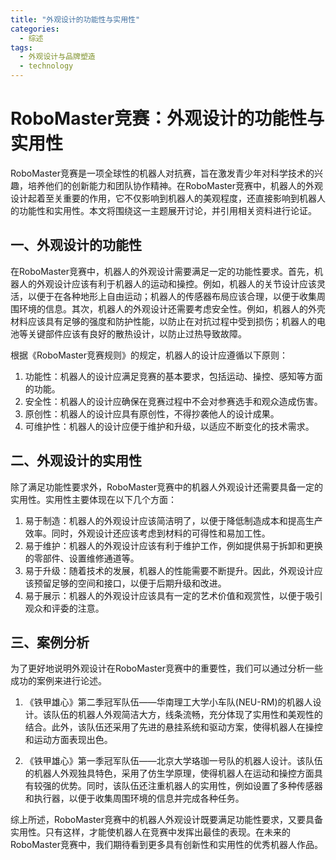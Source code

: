 ```yaml
---  
title: "外观设计的功能性与实用性"  
categories:  
  - 综述  
tags: 
  - 外观设计与品牌塑造 
  - technology  
---  
```


# RoboMaster竞赛：外观设计的功能性与实用性

RoboMaster竞赛是一项全球性的机器人对抗赛，旨在激发青少年对科学技术的兴趣，培养他们的创新能力和团队协作精神。在RoboMaster竞赛中，机器人的外观设计起着至关重要的作用，它不仅影响到机器人的美观程度，还直接影响到机器人的功能性和实用性。本文将围绕这一主题展开讨论，并引用相关资料进行论证。

## 一、外观设计的功能性

在RoboMaster竞赛中，机器人的外观设计需要满足一定的功能性要求。首先，机器人的外观设计应该有利于机器人的运动和操控。例如，机器人的关节设计应该灵活，以便于在各种地形上自由运动；机器人的传感器布局应该合理，以便于收集周围环境的信息。其次，机器人的外观设计还需要考虑安全性。例如，机器人的外壳材料应该具有足够的强度和防护性能，以防止在对抗过程中受到损伤；机器人的电池等关键部件应该有良好的散热设计，以防止过热导致故障。

根据《RoboMaster竞赛规则》的规定，机器人的设计应遵循以下原则：

1. 功能性：机器人的设计应满足竞赛的基本要求，包括运动、操控、感知等方面的功能。
2. 安全性：机器人的设计应确保在竞赛过程中不会对参赛选手和观众造成伤害。
3. 原创性：机器人的设计应具有原创性，不得抄袭他人的设计成果。
4. 可维护性：机器人的设计应便于维护和升级，以适应不断变化的技术需求。

## 二、外观设计的实用性

除了满足功能性要求外，RoboMaster竞赛中的机器人外观设计还需要具备一定的实用性。实用性主要体现在以下几个方面：

1. 易于制造：机器人的外观设计应该简洁明了，以便于降低制造成本和提高生产效率。同时，外观设计还应该考虑到材料的可得性和易加工性。
2. 易于维护：机器人的外观设计应该有利于维护工作，例如提供易于拆卸和更换的零部件、设置维修通道等。
3. 易于升级：随着技术的发展，机器人的性能需要不断提升。因此，外观设计应该预留足够的空间和接口，以便于后期升级和改进。
4. 易于展示：机器人的外观设计应该具有一定的艺术价值和观赏性，以便于吸引观众和评委的注意。

## 三、案例分析

为了更好地说明外观设计在RoboMaster竞赛中的重要性，我们可以通过分析一些成功的案例来进行论述。

1. 《铁甲雄心》第二季冠军队伍——华南理工大学小车队(NEU-RM)的机器人设计。该队伍的机器人外观简洁大方，线条流畅，充分体现了实用性和美观性的结合。此外，该队伍还采用了先进的悬挂系统和驱动方案，使得机器人在操控和运动方面表现出色。

2. 《铁甲雄心》第一季冠军队伍——北京大学珞珈一号队的机器人设计。该队伍的机器人外观独具特色，采用了仿生学原理，使得机器人在运动和操控方面具有较强的优势。同时，该队伍还注重机器人的实用性，例如设置了多种传感器和执行器，以便于收集周围环境的信息并完成各种任务。

综上所述，RoboMaster竞赛中的机器人外观设计既要满足功能性要求，又要具备实用性。只有这样，才能使机器人在竞赛中发挥出最佳的表现。在未来的RoboMaster竞赛中，我们期待看到更多具有创新性和实用性的优秀机器人作品。 
